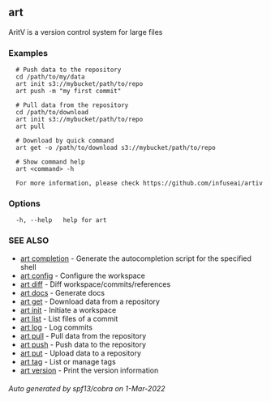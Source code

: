 ## art

AritV is a version control system for large files

### Examples

```
  # Push data to the repository
  cd /path/to/my/data
  art init s3://mybucket/path/to/repo
  art push -m "my first commit"

  # Pull data from the repository
  cd /path/to/download
  art init s3://mybucket/path/to/repo
  art pull

  # Download by quick command
  art get -o /path/to/download s3://mybucket/path/to/repo

  # Show command help
  art <command> -h

  For more information, please check https://github.com/infuseai/artiv
```

### Options

```
  -h, --help   help for art
```

### SEE ALSO

* [art completion](art_completion.md)	 - Generate the autocompletion script for the specified shell
* [art config](art_config.md)	 - Configure the workspace
* [art diff](art_diff.md)	 - Diff workspace/commits/references
* [art docs](art_docs.md)	 - Generate docs
* [art get](art_get.md)	 - Download data from a repository
* [art init](art_init.md)	 - Initiate a workspace
* [art list](art_list.md)	 - List files of a commit
* [art log](art_log.md)	 - Log commits
* [art pull](art_pull.md)	 - Pull data from the repository
* [art push](art_push.md)	 - Push data to the repository
* [art put](art_put.md)	 - Upload data to a repository
* [art tag](art_tag.md)	 - List or manage tags
* [art version](art_version.md)	 - Print the version information

###### Auto generated by spf13/cobra on 1-Mar-2022
